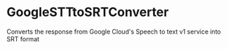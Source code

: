 # GoogleSTTtoSRTConverter
Converts the response from Google Cloud's Speech to text v1 service into SRT format
